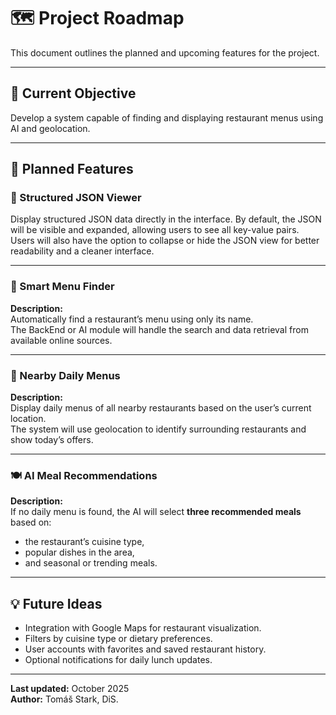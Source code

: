 # 🗺️ Project Roadmap

This document outlines the planned and upcoming features for the project.

---

## 🎯 Current Objective
Develop a system capable of finding and displaying restaurant menus using AI and geolocation.

---

## 🚀 Planned Features

### 🧩 Structured JSON Viewer
Display structured JSON data directly in the interface.
By default, the JSON will be visible and expanded, allowing users to see all key-value pairs.
Users will also have the option to collapse or hide the JSON view for better readability and a cleaner interface.

---

### 🧠 Smart Menu Finder
**Description:**  
Automatically find a restaurant’s menu using only its name.  
The BackEnd or AI module will handle the search and data retrieval from available online sources.

---

### 📍 Nearby Daily Menus
**Description:**  
Display daily menus of all nearby restaurants based on the user’s current location.  
The system will use geolocation to identify surrounding restaurants and show today’s offers.

---

### 🍽️ AI Meal Recommendations
**Description:**  
If no daily menu is found, the AI will select **three recommended meals** based on:  
- the restaurant’s cuisine type,  
- popular dishes in the area,  
- and seasonal or trending meals.

---

## 💡 Future Ideas
- Integration with Google Maps for restaurant visualization.  
- Filters by cuisine type or dietary preferences.  
- User accounts with favorites and saved restaurant history.  
- Optional notifications for daily lunch updates.

---

**Last updated:** October 2025  
**Author:** Tomáš Stark, DiS.
